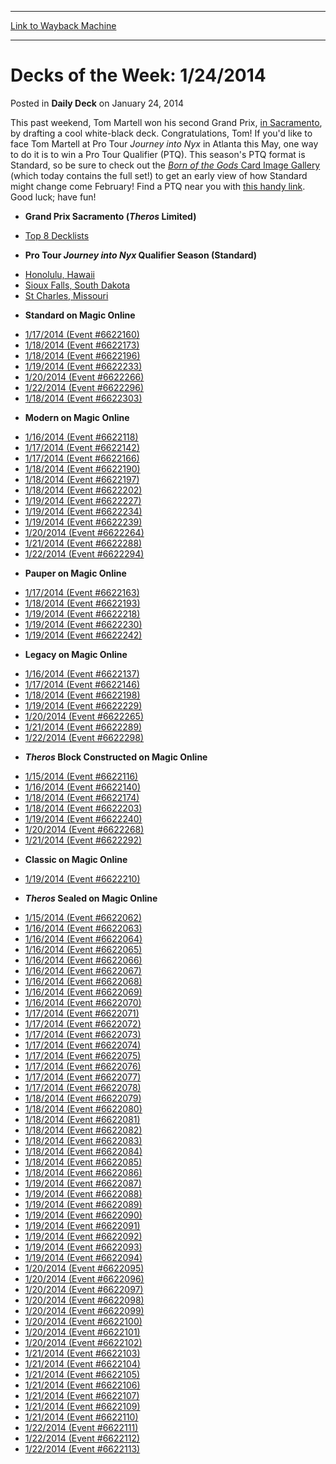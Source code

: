 
---
[Link to Wayback Machine](https://web.archive.org/web/20220630143735/https://magic.wizards.com/en/articles/archive/daily-deck/decks-week-1242014-2014-01-23)

[_metadata_:description]:- "This past weekend, Tom Martell won his second Grand Prix, in Sacramento, by drafting a cool white-black deck. Congratulations, Tom! If you'd like to face Tom Martell at Pro Tour Journey into Nyx in Atlanta this May, one way to do it is to win a Pro Tour Qualifier (PTQ). This season's PTQ format is Standard, so be sure to check out the Born of the Gods Card Image Gallery (which"
[_metadata_:generator]:- "Drupal 7 (http://drupal.org)"
[_metadata_:node]:- "206456"
[_metadata_:path_date]:- "2014-01-23"
[_metadata_:publish_date]:- "2014-01-24"
[_metadata_:source]:- "div-main-content"
[_metadata_:title]:- "Decks of the Week: 1/24/2014"
[_metadata_:wayback_capture_timestamp]:- "2022-06-30 14:37:35"
[_metadata_:wayback_raw_url]:- "https://web.archive.org/web/20220630143735id_/https://magic.wizards.com/en/articles/archive/daily-deck/decks-week-1242014-2014-01-23"
[_metadata_:wayback_url]:- "https://magic.wizards.com/en/articles/archive/daily-deck/decks-week-1242014-2014-01-23"
---


Decks of the Week: 1/24/2014
============================



 Posted in **Daily Deck**
 on January 24, 2014 










This past weekend, Tom Martell won his second Grand Prix, [in Sacramento](http://archive.wizards.com/magic/magazine/article.aspx?x=mtg/daily/eventcoverage/gpsac14/welcome), by drafting a cool white-black deck. Congratulations, Tom! If you'd like to face Tom Martell at Pro Tour *Journey into Nyx* in Atlanta this May, one way to do it is to win a Pro Tour Qualifier (PTQ). This season's PTQ format is Standard, so be sure to check out the [*Born of the Gods* Card Image Gallery](https://archive.wizards.com/Magic/tcg/article.aspx?x=mtg/tcg/bornofthegods/cig#) (which today contains the full set!) to get an early view of how Standard might change come February! Find a PTQ near you with [this handy link](https://archive.wizards.com/Magic/TCG/Events.aspx?x=mtg/event/protour/qualifierlist#jou). Good luck; have fun! 

* **Grand Prix Sacramento (*Theros* Limited)**
+ [Top 8 Decklists](http://archive.wizards.com/magic/magazine/article.aspx?x=mtg/daily/eventcoverage/gpsac14/welcome#10)
* **Pro Tour *Journey into Nyx* Qualifier Season (Standard)**
+ [Honolulu, Hawaii](/magic/magazine/events.aspx?x=mtg/daily/eventcoverage/journeyintonyx14ptq/0111honolulu)
+ [Sioux Falls, South Dakota](/magic/magazine/events.aspx?x=mtg/daily/eventcoverage/journeyintonyx14ptq/0104siouxfalls)
+ [St Charles, Missouri](/magic/magazine/events.aspx?x=mtg/daily/eventcoverage/journeyintonyx14ptq/0118stcharles)
* **Standard on Magic Online**
+ [1/17/2014 (Event #6622160)](/Magic/Digital/MagicOnlineTourn.aspx?x=mtg/digital/magiconline/tourn/6622160)
+ [1/18/2014 (Event #6622173)](/Magic/Digital/MagicOnlineTourn.aspx?x=mtg/digital/magiconline/tourn/6622173)
+ [1/18/2014 (Event #6622196)](/Magic/Digital/MagicOnlineTourn.aspx?x=mtg/digital/magiconline/tourn/6622196)
+ [1/19/2014 (Event #6622233)](/Magic/Digital/MagicOnlineTourn.aspx?x=mtg/digital/magiconline/tourn/6622233)
+ [1/20/2014 (Event #6622266)](/Magic/Digital/MagicOnlineTourn.aspx?x=mtg/digital/magiconline/tourn/6622266)
+ [1/22/2014 (Event #6622296)](/Magic/Digital/MagicOnlineTourn.aspx?x=mtg/digital/magiconline/tourn/6622296)
+ [1/18/2014 (Event #6622303)](/Magic/Digital/MagicOnlineTourn.aspx?x=mtg/digital/magiconline/tourn/6622303)
* **Modern on Magic Online**
+ [1/16/2014 (Event #6622118)](/Magic/Digital/MagicOnlineTourn.aspx?x=mtg/digital/magiconline/tourn/6622118)
+ [1/17/2014 (Event #6622142)](/Magic/Digital/MagicOnlineTourn.aspx?x=mtg/digital/magiconline/tourn/6622142)
+ [1/17/2014 (Event #6622166)](/Magic/Digital/MagicOnlineTourn.aspx?x=mtg/digital/magiconline/tourn/6622166)
+ [1/18/2014 (Event #6622190)](/Magic/Digital/MagicOnlineTourn.aspx?x=mtg/digital/magiconline/tourn/6622190)
+ [1/18/2014 (Event #6622197)](/Magic/Digital/MagicOnlineTourn.aspx?x=mtg/digital/magiconline/tourn/6622197)
+ [1/18/2014 (Event #6622202)](/Magic/Digital/MagicOnlineTourn.aspx?x=mtg/digital/magiconline/tourn/6622202)
+ [1/19/2014 (Event #6622227)](/Magic/Digital/MagicOnlineTourn.aspx?x=mtg/digital/magiconline/tourn/6622227)
+ [1/19/2014 (Event #6622234)](/Magic/Digital/MagicOnlineTourn.aspx?x=mtg/digital/magiconline/tourn/6622234)
+ [1/19/2014 (Event #6622239)](/Magic/Digital/MagicOnlineTourn.aspx?x=mtg/digital/magiconline/tourn/6622239)
+ [1/20/2014 (Event #6622264)](/Magic/Digital/MagicOnlineTourn.aspx?x=mtg/digital/magiconline/tourn/6622264)
+ [1/21/2014 (Event #6622288)](/Magic/Digital/MagicOnlineTourn.aspx?x=mtg/digital/magiconline/tourn/6622288)
+ [1/22/2014 (Event #6622294)](/Magic/Digital/MagicOnlineTourn.aspx?x=mtg/digital/magiconline/tourn/6622294)
* **Pauper on Magic Online**
+ [1/17/2014 (Event #6622163)](/Magic/Digital/MagicOnlineTourn.aspx?x=mtg/digital/magiconline/tourn/6622163)
+ [1/18/2014 (Event #6622193)](/Magic/Digital/MagicOnlineTourn.aspx?x=mtg/digital/magiconline/tourn/6622193)
+ [1/19/2014 (Event #6622218)](/Magic/Digital/MagicOnlineTourn.aspx?x=mtg/digital/magiconline/tourn/6622218)
+ [1/19/2014 (Event #6622230)](/Magic/Digital/MagicOnlineTourn.aspx?x=mtg/digital/magiconline/tourn/6622230)
+ [1/19/2014 (Event #6622242)](/Magic/Digital/MagicOnlineTourn.aspx?x=mtg/digital/magiconline/tourn/6622242)
* **Legacy on Magic Online**
+ [1/16/2014 (Event #6622137)](/Magic/Digital/MagicOnlineTourn.aspx?x=mtg/digital/magiconline/tourn/6622137)
+ [1/17/2014 (Event #6622146)](/Magic/Digital/MagicOnlineTourn.aspx?x=mtg/digital/magiconline/tourn/6622146)
+ [1/18/2014 (Event #6622198)](/Magic/Digital/MagicOnlineTourn.aspx?x=mtg/digital/magiconline/tourn/6622198)
+ [1/19/2014 (Event #6622229)](/Magic/Digital/MagicOnlineTourn.aspx?x=mtg/digital/magiconline/tourn/6622229)
+ [1/20/2014 (Event #6622265)](/Magic/Digital/MagicOnlineTourn.aspx?x=mtg/digital/magiconline/tourn/6622265)
+ [1/21/2014 (Event #6622289)](/Magic/Digital/MagicOnlineTourn.aspx?x=mtg/digital/magiconline/tourn/6622289)
+ [1/22/2014 (Event #6622298)](/Magic/Digital/MagicOnlineTourn.aspx?x=mtg/digital/magiconline/tourn/6622298)
* ***Theros* Block Constructed on Magic Online**
+ [1/15/2014 (Event #6622116)](/Magic/Digital/MagicOnlineTourn.aspx?x=mtg/digital/magiconline/tourn/6622116)
+ [1/16/2014 (Event #6622140)](/Magic/Digital/MagicOnlineTourn.aspx?x=mtg/digital/magiconline/tourn/6622140)
+ [1/18/2014 (Event #6622174)](/Magic/Digital/MagicOnlineTourn.aspx?x=mtg/digital/magiconline/tourn/6622174)
+ [1/18/2014 (Event #6622203)](/Magic/Digital/MagicOnlineTourn.aspx?x=mtg/digital/magiconline/tourn/6622203)
+ [1/19/2014 (Event #6622240)](/Magic/Digital/MagicOnlineTourn.aspx?x=mtg/digital/magiconline/tourn/6622240)
+ [1/20/2014 (Event #6622268)](/Magic/Digital/MagicOnlineTourn.aspx?x=mtg/digital/magiconline/tourn/6622268)
+ [1/21/2014 (Event #6622292)](/Magic/Digital/MagicOnlineTourn.aspx?x=mtg/digital/magiconline/tourn/6622292)
* **Classic on Magic Online**
+ [1/19/2014 (Event #6622210)](/Magic/Digital/MagicOnlineTourn.aspx?x=mtg/digital/magiconline/tourn/6622210)
* ***Theros* Sealed on Magic Online**
+ [1/15/2014 (Event #6622062)](/Magic/Digital/MagicOnlineTourn.aspx?x=mtg/digital/magiconline/tourn/6622062)
+ [1/16/2014 (Event #6622063)](/Magic/Digital/MagicOnlineTourn.aspx?x=mtg/digital/magiconline/tourn/6622063)
+ [1/16/2014 (Event #6622064)](/Magic/Digital/MagicOnlineTourn.aspx?x=mtg/digital/magiconline/tourn/6622064)
+ [1/16/2014 (Event #6622065)](/Magic/Digital/MagicOnlineTourn.aspx?x=mtg/digital/magiconline/tourn/6622065)
+ [1/16/2014 (Event #6622066)](/Magic/Digital/MagicOnlineTourn.aspx?x=mtg/digital/magiconline/tourn/6622066)
+ [1/16/2014 (Event #6622067)](/Magic/Digital/MagicOnlineTourn.aspx?x=mtg/digital/magiconline/tourn/6622067)
+ [1/16/2014 (Event #6622068)](/Magic/Digital/MagicOnlineTourn.aspx?x=mtg/digital/magiconline/tourn/6622068)
+ [1/16/2014 (Event #6622069)](/Magic/Digital/MagicOnlineTourn.aspx?x=mtg/digital/magiconline/tourn/6622069)
+ [1/16/2014 (Event #6622070)](/Magic/Digital/MagicOnlineTourn.aspx?x=mtg/digital/magiconline/tourn/6622070)
+ [1/17/2014 (Event #6622071)](/Magic/Digital/MagicOnlineTourn.aspx?x=mtg/digital/magiconline/tourn/6622071)
+ [1/17/2014 (Event #6622072)](/Magic/Digital/MagicOnlineTourn.aspx?x=mtg/digital/magiconline/tourn/6622072)
+ [1/17/2014 (Event #6622073)](/Magic/Digital/MagicOnlineTourn.aspx?x=mtg/digital/magiconline/tourn/6622073)
+ [1/17/2014 (Event #6622074)](/Magic/Digital/MagicOnlineTourn.aspx?x=mtg/digital/magiconline/tourn/6622074)
+ [1/17/2014 (Event #6622075)](/Magic/Digital/MagicOnlineTourn.aspx?x=mtg/digital/magiconline/tourn/6622075)
+ [1/17/2014 (Event #6622076)](/Magic/Digital/MagicOnlineTourn.aspx?x=mtg/digital/magiconline/tourn/6622076)
+ [1/17/2014 (Event #6622077)](/Magic/Digital/MagicOnlineTourn.aspx?x=mtg/digital/magiconline/tourn/6622077)
+ [1/17/2014 (Event #6622078)](/Magic/Digital/MagicOnlineTourn.aspx?x=mtg/digital/magiconline/tourn/6622078)
+ [1/18/2014 (Event #6622079)](/Magic/Digital/MagicOnlineTourn.aspx?x=mtg/digital/magiconline/tourn/6622079)
+ [1/18/2014 (Event #6622080)](/Magic/Digital/MagicOnlineTourn.aspx?x=mtg/digital/magiconline/tourn/6622080)
+ [1/18/2014 (Event #6622081)](/Magic/Digital/MagicOnlineTourn.aspx?x=mtg/digital/magiconline/tourn/6622081)
+ [1/18/2014 (Event #6622082)](/Magic/Digital/MagicOnlineTourn.aspx?x=mtg/digital/magiconline/tourn/6622082)
+ [1/18/2014 (Event #6622083)](/Magic/Digital/MagicOnlineTourn.aspx?x=mtg/digital/magiconline/tourn/6622083)
+ [1/18/2014 (Event #6622084)](/Magic/Digital/MagicOnlineTourn.aspx?x=mtg/digital/magiconline/tourn/6622084)
+ [1/18/2014 (Event #6622085)](/Magic/Digital/MagicOnlineTourn.aspx?x=mtg/digital/magiconline/tourn/6622085)
+ [1/18/2014 (Event #6622086)](/Magic/Digital/MagicOnlineTourn.aspx?x=mtg/digital/magiconline/tourn/6622086)
+ [1/19/2014 (Event #6622087)](/Magic/Digital/MagicOnlineTourn.aspx?x=mtg/digital/magiconline/tourn/6622087)
+ [1/19/2014 (Event #6622088)](/Magic/Digital/MagicOnlineTourn.aspx?x=mtg/digital/magiconline/tourn/6622088)
+ [1/19/2014 (Event #6622089)](/Magic/Digital/MagicOnlineTourn.aspx?x=mtg/digital/magiconline/tourn/6622089)
+ [1/19/2014 (Event #6622090)](/Magic/Digital/MagicOnlineTourn.aspx?x=mtg/digital/magiconline/tourn/6622090)
+ [1/19/2014 (Event #6622091)](/Magic/Digital/MagicOnlineTourn.aspx?x=mtg/digital/magiconline/tourn/6622091)
+ [1/19/2014 (Event #6622092)](/Magic/Digital/MagicOnlineTourn.aspx?x=mtg/digital/magiconline/tourn/6622092)
+ [1/19/2014 (Event #6622093)](/Magic/Digital/MagicOnlineTourn.aspx?x=mtg/digital/magiconline/tourn/6622093)
+ [1/19/2014 (Event #6622094)](/Magic/Digital/MagicOnlineTourn.aspx?x=mtg/digital/magiconline/tourn/6622094)
+ [1/20/2014 (Event #6622095)](/Magic/Digital/MagicOnlineTourn.aspx?x=mtg/digital/magiconline/tourn/6622095)
+ [1/20/2014 (Event #6622096)](/Magic/Digital/MagicOnlineTourn.aspx?x=mtg/digital/magiconline/tourn/6622096)
+ [1/20/2014 (Event #6622097)](/Magic/Digital/MagicOnlineTourn.aspx?x=mtg/digital/magiconline/tourn/6622097)
+ [1/20/2014 (Event #6622098)](/Magic/Digital/MagicOnlineTourn.aspx?x=mtg/digital/magiconline/tourn/6622098)
+ [1/20/2014 (Event #6622099)](/Magic/Digital/MagicOnlineTourn.aspx?x=mtg/digital/magiconline/tourn/6622099)
+ [1/20/2014 (Event #6622100)](/Magic/Digital/MagicOnlineTourn.aspx?x=mtg/digital/magiconline/tourn/6622100)
+ [1/20/2014 (Event #6622101)](/Magic/Digital/MagicOnlineTourn.aspx?x=mtg/digital/magiconline/tourn/6622101)
+ [1/20/2014 (Event #6622102)](/Magic/Digital/MagicOnlineTourn.aspx?x=mtg/digital/magiconline/tourn/6622102)
+ [1/21/2014 (Event #6622103)](/Magic/Digital/MagicOnlineTourn.aspx?x=mtg/digital/magiconline/tourn/6622103)
+ [1/21/2014 (Event #6622104)](/Magic/Digital/MagicOnlineTourn.aspx?x=mtg/digital/magiconline/tourn/6622104)
+ [1/21/2014 (Event #6622105)](/Magic/Digital/MagicOnlineTourn.aspx?x=mtg/digital/magiconline/tourn/6622105)
+ [1/21/2014 (Event #6622106)](/Magic/Digital/MagicOnlineTourn.aspx?x=mtg/digital/magiconline/tourn/6622106)
+ [1/21/2014 (Event #6622107)](/Magic/Digital/MagicOnlineTourn.aspx?x=mtg/digital/magiconline/tourn/6622107)
+ [1/21/2014 (Event #6622109)](/Magic/Digital/MagicOnlineTourn.aspx?x=mtg/digital/magiconline/tourn/6622109)
+ [1/21/2014 (Event #6622110)](/Magic/Digital/MagicOnlineTourn.aspx?x=mtg/digital/magiconline/tourn/6622110)
+ [1/22/2014 (Event #6622111)](/Magic/Digital/MagicOnlineTourn.aspx?x=mtg/digital/magiconline/tourn/6622111)
+ [1/22/2014 (Event #6622112)](/Magic/Digital/MagicOnlineTourn.aspx?x=mtg/digital/magiconline/tourn/6622112)
+ [1/22/2014 (Event #6622113)](/Magic/Digital/MagicOnlineTourn.aspx?x=mtg/digital/magiconline/tourn/6622113)






